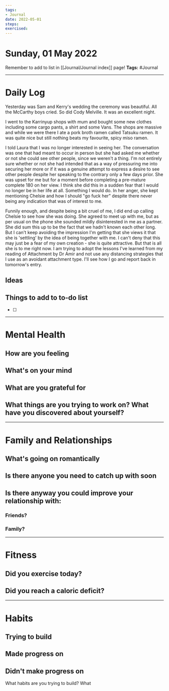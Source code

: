 ```yaml
---
tags: 
- Journal
date: 2022-05-01
steps:
exercised:
---
```

# Sunday, 01 May 2022

Remember to add to list in [[Journal/Journal index]] page!
**Tags:** #Journal 

---
# Daily Log
Yesterday was Sam and Kerry's wedding the ceremony was beautiful. All the McCarthy boys cried. So did Cody Melville. It was an excellent night. 

I went to the Karrinyup shops with mum and bought some new clothes including some cargo pants, a shirt and some Vans. The shops are massive and while we were there I ate a pork broth ramen called Tatsuku ramen. It was quite nice but still nothing beats my favourite, spicy miso ramen. 

I told Laura that I was no longer interested in seeing her. The conversation was one that had meant to occur in person but she had asked me whether or not she could see other people, since we weren't a thing. I'm not entirely sure whether or not she had intended that as a way of pressuring me into securing her more or if it was a genuine attempt to express a desire to see other people despite her speaking to the contrary only a few days prior. She was upset for me but for a moment before completing a pre-mature complete 180 on her view. I think she did this in a sudden fear that I would no longer be in her life at all. Something I would do. In her anger, she kept mentioning Chelsie and how I should "go fuck her" despite there never being any indication that was of interest to me.

Funnily enough, and despite being a bit cruel of me, I did end up calling Chelsie to see how she was doing. She agreed to meet up with me, but as per usual on the phone she sounded mildly disinterested in me as a partner. She did sum this up to be the fact that we hadn't known each other long. But I can't keep avoiding the impression I'm getting that she views it that she is 'settling' by the idea of being together with me. I can't deny that this may just be a fear of my own creation - she is quite attractive. But that is all she is to me right now. I am trying to adopt the lessons I've learned from my reading of Attachment by Dr Amir and not use any distancing strategies that I use as an avoidant attachment type. I'll see how I go and report back in tomorrow's entry.

## Ideas 

## Things to add to to-do list
- [ ] 

---
# Mental Health
## How are you feeling

## What's on your mind

## What are you grateful for

## What things are you trying to work on? What have you discovered about yourself?

---
# Family and Relationships

## What's going on romantically

## Is there anyone you need to catch up with soon

## Is there anyway you could improve your relationship with:
### Friends?

### Family?


---
# Fitness
## Did you exercise today?

## Did you reach a caloric deficit?

---
# Habits
## Trying to build

## Made progress on

## Didn't make progress on
What habits are you trying to build? What


